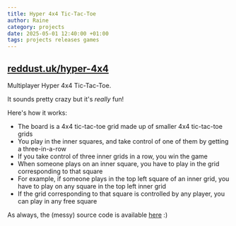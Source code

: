 ```yaml
---
title: Hyper 4x4 Tic-Tac-Toe
author: Raine
category: projects
date: 2025-05-01 12:40:00 +01:00 
tags: projects releases games
---
```


## [reddust.uk/hyper-4x4](https://reddust.uk/hyper-4x4)

Multiplayer Hyper 4x4 Tic-Tac-Toe.

It sounds pretty crazy but it's *really* fun!

Here's how it works:
- The board is a 4x4 tic-tac-toe grid made up of smaller 4x4 tic-tac-toe grids
- You play in the inner squares, and take control of one of them by getting a three-in-a-row
- If you take control of three inner grids in a row, you win the game
- When someone plays on an inner square, you have to play in the grid corresponding to that square
- For example, if someone plays in the top left square of an inner grid, you have to play on any square in the top left inner grid
- If the grid corresponding to that square is controlled by any player, you can play in any free square

As always, the (messy) source code is available [here](https://github.com/raineycat/hyper-4x4) :)
